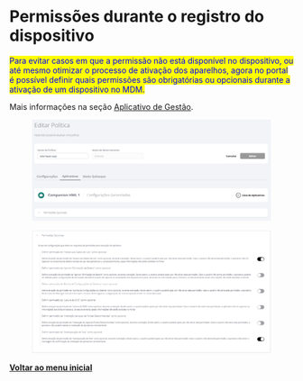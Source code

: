 # Permissões durante o registro do dispositivo

<mark style="color:blue;">Para evitar casos em que a permissão não está disponível no dispositivo, ou até mesmo otimizar o processo de ativação dos aparelhos, agora no portal é possível definir quais permissões são obrigatórias ou opcionais durante a ativação de um dispositivo no MDM.</mark>

Mais informações na seção [Aplicativo de Gestão](../../portal/configuracoes/editar-politica/aplicativos/aplicativo-de-gestao.md).

<figure><img src="../../../.gitbook/assets/image (3) (1) (1) (1) (1) (1) (1) (1) (1).png" alt=""><figcaption></figcaption></figure>

<figure><img src="../../../.gitbook/assets/image (4) (1) (1) (1) (1) (1) (1).png" alt=""><figcaption></figcaption></figure>

[**Voltar ao menu inicial**](./)
